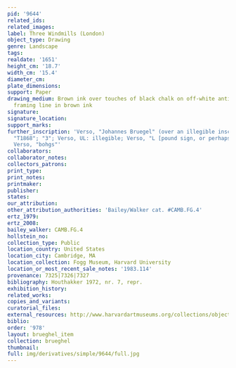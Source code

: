 ```yaml
---
pid: '9644'
related_ids: 
related_images: 
label: Three Windmills (London)
object_type: Drawing
genre: Landscape
tags: 
realdate: '1651'
height_cm: '18.7'
width_cm: '15.4'
diameter_cm: 
plate_dimensions: 
support: Paper
drawing_medium: Brown ink over touches of black chalk on off-white antique laid paper,
  framing line in brown ink
signature: 
signature_location: 
support_marks: 
further_inscription: 'Verso, "Johannes Bruegel" (over an illegible inscription); Verso,
  "T1868"; "3"; Verso, UL: illegible; Verso, "L [pound sign, or perhaps K or lc]";
  Verso, "bohgs"'
collaborators: 
collaborator_notes: 
collectors_patrons: 
print_type: 
print_notes: 
printmaker: 
publisher: 
states: 
our_attribution: 
other_attribution_authorities: 'Bailey/Walker cat. #CAMB.FG.4'
ertz_1979: 
ertz_2008: 
bailey_walker: CAMB.FG.4
hollstein_no: 
collection_type: Public
location_country: United States
location_city: Cambridge, MA
location_collection: Fogg Museum, Harvard University
location_or_most_recent_sale_notes: '1983.114'
provenance: 7325|7326|7327
bibliography: Houthakker 1972, nr. 7, repr.
exhibition_history: 
related_works: 
copies_and_variants: 
curatorial_files: 
external_resources: http://www.harvardartmuseums.org/collections/object/295137?position=0
biblio: 
order: '978'
layout: brueghel_item
collection: brueghel
thumbnail: 
full: img/derivatives/simple/9644/full.jpg
---
```

